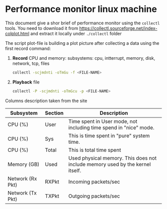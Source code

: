 # Performance monitor linux machine

This document give a shor brief of performance monitor using the `collectl` tools.
You need to download it from https://collectl.sourceforge.net/index-colplot.html
and extract it locally under `./collectl` folder

The script plot-file is building a plot picture after collecting a data using the first record command:

1. __Record__ CPU and memory:
   subsystems: cpu, intterrupt, memory, disk, network, tcp, files

    ```bash
    collectl -scjmdnti -oTmGu -f <FILE-NAME>
    ```

2. __Playback__ file

    ```bash
    collectl -P -scjmdnti -oTmGcu -p <FILE-NAME>
    ```

Columns description taken from the site 

| Subsystem | Section | Description |
| --------- | ------- | ----------- |
| CPU (%)   | User    | Time spent in User mode, not including time spend in "nice" mode. |
| CPU (%)   | Sys     | This is time spent in "pure" system time. |
| CPU (%)   | Total   | This is total time spent |
| Memory (GB) | Used  | Used physical memory. This does not include memory used by the kernel itself. |
| Network (Rx Pkt) | RXPkt | Incoming packets/sec |
| Network (Tx Pkt) | TXPkt | Outgoing packets/sec |
